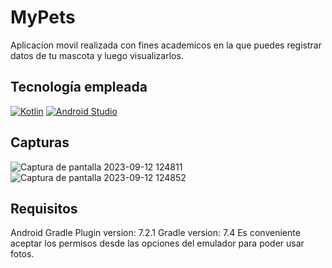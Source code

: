 # MyPets
Aplicacion movil realizada con fines academicos en la que puedes registrar datos de tu mascota y luego visualizarlos.


## Tecnología empleada

[![Kotlin](https://img.shields.io/badge/Kotlin-1.8-purple?longCache=true&style=popout-square)](https://kotlinlang.org)
[![Android Studio](https://img.shields.io/badge/Android_Studio-2021-blue.svg?longCache=true&style=popout-square)](https://developer.android.com/studio)


## Capturas

![Captura de pantalla 2023-09-12 124811](https://github.com/Mangoklwl/MyPets/assets/97664124/e16dff4b-0a5b-452d-869e-d531bf98564e)
![Captura de pantalla 2023-09-12 124852](https://github.com/Mangoklwl/MyPets/assets/97664124/e3ec0ce5-61ce-4cd3-b19c-11a11652c746)


## Requisitos
Android Gradle Plugin version: 7.2.1
Gradle version: 7.4
Es conveniente aceptar los permisos desde las opciones del emulador  para poder usar fotos.




